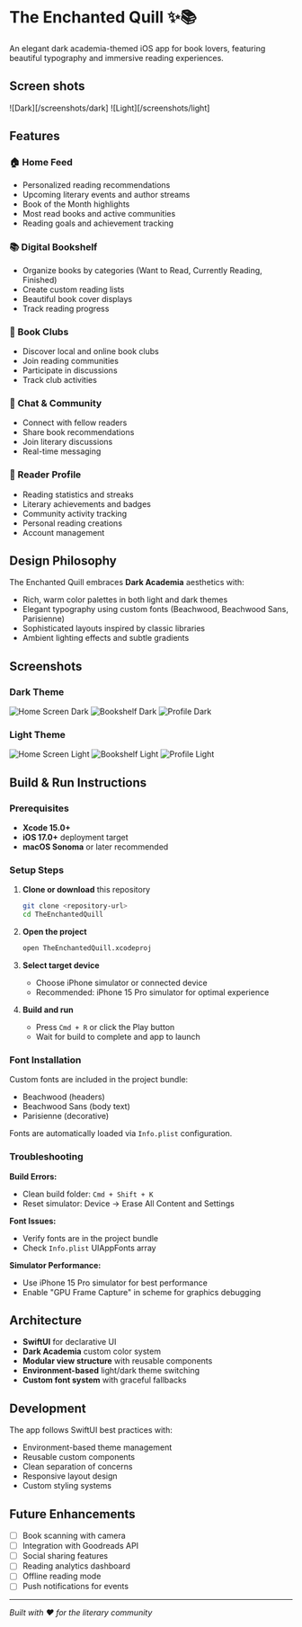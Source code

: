 # The Enchanted Quill ✨📚

An elegant dark academia-themed iOS app for book lovers, featuring beautiful typography and immersive reading experiences.

## Screen shots 
![Dark][/screenshots/dark] 
![Light][/screenshots/light]

## Features

### 🏠 Home Feed
- Personalized reading recommendations
- Upcoming literary events and author streams
- Book of the Month highlights
- Most read books and active communities
- Reading goals and achievement tracking

### 📚 Digital Bookshelf
- Organize books by categories (Want to Read, Currently Reading, Finished)
- Create custom reading lists
- Beautiful book cover displays
- Track reading progress

### 👥 Book Clubs
- Discover local and online book clubs
- Join reading communities
- Participate in discussions
- Track club activities

### 💬 Chat & Community
- Connect with fellow readers
- Share book recommendations
- Join literary discussions
- Real-time messaging

### 👤 Reader Profile
- Reading statistics and streaks
- Literary achievements and badges
- Community activity tracking
- Personal reading creations
- Account management

## Design Philosophy

The Enchanted Quill embraces **Dark Academia** aesthetics with:
- Rich, warm color palettes in both light and dark themes
- Elegant typography using custom fonts (Beachwood, Beachwood Sans, Parisienne)
- Sophisticated layouts inspired by classic libraries
- Ambient lighting effects and subtle gradients

## Screenshots

### Dark Theme
![Home Screen Dark](screenshots/home-dark.png)
![Bookshelf Dark](screenshots/bookshelf-dark.png)
![Profile Dark](screenshots/profile-dark.png)

### Light Theme  
![Home Screen Light](screenshots/home-light.png)
![Bookshelf Light](screenshots/bookshelf-light.png)
![Profile Light](screenshots/profile-light.png)

## Build & Run Instructions

### Prerequisites
- **Xcode 15.0+**
- **iOS 17.0+** deployment target
- **macOS Sonoma** or later recommended

### Setup Steps

1. **Clone or download** this repository
   ```bash
   git clone <repository-url>
   cd TheEnchantedQuill
   ```

2. **Open the project**
   ```bash
   open TheEnchantedQuill.xcodeproj
   ```

3. **Select target device**
   - Choose iPhone simulator or connected device
   - Recommended: iPhone 15 Pro simulator for optimal experience

4. **Build and run**
   - Press `Cmd + R` or click the Play button
   - Wait for build to complete and app to launch

### Font Installation
Custom fonts are included in the project bundle:
- Beachwood (headers)
- Beachwood Sans (body text)
- Parisienne (decorative)

Fonts are automatically loaded via `Info.plist` configuration.

### Troubleshooting

**Build Errors:**
- Clean build folder: `Cmd + Shift + K`
- Reset simulator: Device → Erase All Content and Settings

**Font Issues:**
- Verify fonts are in the project bundle
- Check `Info.plist` UIAppFonts array

**Simulator Performance:**
- Use iPhone 15 Pro simulator for best performance
- Enable "GPU Frame Capture" in scheme for graphics debugging

## Architecture

- **SwiftUI** for declarative UI
- **Dark Academia** custom color system
- **Modular view structure** with reusable components
- **Environment-based** light/dark theme switching
- **Custom font system** with graceful fallbacks

## Development

The app follows SwiftUI best practices with:
- Environment-based theme management
- Reusable custom components
- Clean separation of concerns
- Responsive layout design
- Custom styling systems

## Future Enhancements

- [ ] Book scanning with camera
- [ ] Integration with Goodreads API
- [ ] Social sharing features
- [ ] Reading analytics dashboard
- [ ] Offline reading mode
- [ ] Push notifications for events

---

*Built with ❤️ for the literary community*
